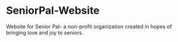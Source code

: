 # SeniorPal-Website
Website for Senior Pal- a non-profit organization created in hopes of bringing love and joy to seniors.
